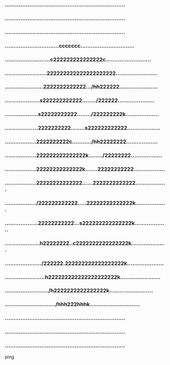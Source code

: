 ### .....................................................................
### .....................................................................
### .....................................................................
### ...............................ccccccc...............................
### ..........................c222222222222222c..........................
### ........................222222222222222222222........................
### ......................2222222222222.../hh222222......................
### ....................s222222222222......../222222.....................
### ...................s22222222222......../222222222k...................
### ...................2222222222........s222222222222...................
### ..................2222222222c.........../hh22222222..................
### ..................222222222222222k......../22222222..................
### ..................22222222222222k.......22222222222..................
### ..................22222222222222......2222222222222..................
### ................../222222222222.....22222222222222k..................
### ...................22222222222...s222222222222222k...................
### ....................h22222222..c2222222222222222k....................
### ...................../222222.222222222222222222k.....................
### .......................h222222222222222222222k.......................
### ........................./h2222222222222222k.........................
### ............................./hhh222hhhk.............................
### .....................................................................
### .....................................................................
### .....................................................................

ping